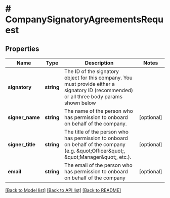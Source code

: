 # # CompanySignatoryAgreementsRequest

## Properties

Name | Type | Description | Notes
------------ | ------------- | ------------- | -------------
**signatory** | **string** | The ID of the signatory object for this company. You must provide either a signatory ID (recommended) or all three body params shown below |
**signer_name** | **string** | The name of the person who has permission to onboard on behalf of the company. | [optional]
**signer_title** | **string** | The title of the person who has permission to onboard on behalf of the company (e.g. \&quot;Officer\&quot;, \&quot;Manager\&quot;, etc.). | [optional]
**email** | **string** | The email of the person who has permission to onboard on behalf of the company | [optional]

[[Back to Model list]](../../README.md#models) [[Back to API list]](../../README.md#endpoints) [[Back to README]](../../README.md)
